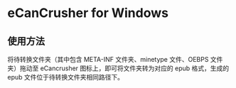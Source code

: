 # eCanCrusher for Windows

## 使用方法

将待转换文件夹（其中包含 META-INF 文件夹、minetype 文件、OEBPS 文件夹）拖动至 eCancrusher 图标上，即可将文件夹转为对应的 epub 格式，生成的 epub 文件位于待转换文件夹相同路径下。